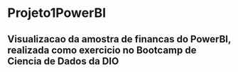 # Projeto1PowerBI

## Visualizacao da amostra de financas do PowerBI, realizada como exercicio no Bootcamp de Ciencia de Dados da DIO
